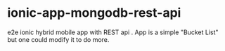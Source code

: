 # ionic-app-mongodb-rest-api
e2e ionic hybrid mobile app with REST api . App is a simple "Bucket List" but one could modify it to do more.
